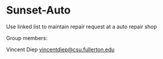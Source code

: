 # Sunset-Auto
Use linked list to maintain repair request at a auto repair shop

Group members:

Vincent Diep vincentdiep@csu.fullerton.edu

